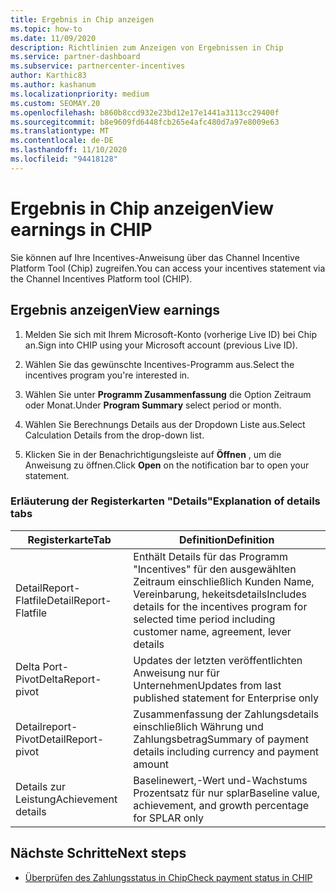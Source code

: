 ```yaml
---
title: Ergebnis in Chip anzeigen
ms.topic: how-to
ms.date: 11/09/2020
description: Richtlinien zum Anzeigen von Ergebnissen in Chip
ms.service: partner-dashboard
ms.subservice: partnercenter-incentives
author: Karthic83
ms.author: kashanum
ms.localizationpriority: medium
ms.custom: SEOMAY.20
ms.openlocfilehash: b860b8ccd932e23bd12e17e1441a3113cc29400f
ms.sourcegitcommit: b8e9609fd6448fcb265e4afc480d7a97e8009e63
ms.translationtype: MT
ms.contentlocale: de-DE
ms.lasthandoff: 11/10/2020
ms.locfileid: "94418128"
---
```

# <a name="view-earnings-in-chip"></a><span data-ttu-id="a9ff4-103">Ergebnis in Chip anzeigen</span><span class="sxs-lookup"><span data-stu-id="a9ff4-103">View earnings in CHIP</span></span>

<span data-ttu-id="a9ff4-104">Sie können auf Ihre Incentives-Anweisung über das Channel Incentive Platform Tool (Chip) zugreifen.</span><span class="sxs-lookup"><span data-stu-id="a9ff4-104">You can access your incentives statement via the Channel Incentives Platform tool (CHIP).</span></span>

## <a name="view-earnings"></a><span data-ttu-id="a9ff4-105">Ergebnis anzeigen</span><span class="sxs-lookup"><span data-stu-id="a9ff4-105">View earnings</span></span>

1. <span data-ttu-id="a9ff4-106">Melden Sie sich mit Ihrem Microsoft-Konto (vorherige Live ID) bei Chip an.</span><span class="sxs-lookup"><span data-stu-id="a9ff4-106">Sign into CHIP using your Microsoft account (previous Live ID).</span></span>

2. <span data-ttu-id="a9ff4-107">Wählen Sie das gewünschte Incentives-Programm aus.</span><span class="sxs-lookup"><span data-stu-id="a9ff4-107">Select the incentives program you're interested in.</span></span>

3. <span data-ttu-id="a9ff4-108">Wählen Sie unter **Programm Zusammenfassung** die Option Zeitraum oder Monat.</span><span class="sxs-lookup"><span data-stu-id="a9ff4-108">Under **Program Summary** select period or month.</span></span> 
1. <span data-ttu-id="a9ff4-109">Wählen Sie Berechnungs Details aus der Dropdown Liste aus.</span><span class="sxs-lookup"><span data-stu-id="a9ff4-109">Select Calculation Details from the drop-down list.</span></span>
1.  <span data-ttu-id="a9ff4-110">Klicken Sie in der Benachrichtigungsleiste auf **Öffnen** , um die Anweisung zu öffnen.</span><span class="sxs-lookup"><span data-stu-id="a9ff4-110">Click **Open** on the notification bar  to open your statement.</span></span>

### <a name="explanation-of-details-tabs"></a><span data-ttu-id="a9ff4-111">Erläuterung der Registerkarten "Details"</span><span class="sxs-lookup"><span data-stu-id="a9ff4-111">Explanation of details tabs</span></span>

|<span data-ttu-id="a9ff4-112">**Registerkarte**</span><span class="sxs-lookup"><span data-stu-id="a9ff4-112">**Tab**</span></span>|<span data-ttu-id="a9ff4-113">**Definition**</span><span class="sxs-lookup"><span data-stu-id="a9ff4-113">**Definition**</span></span>|
|-------------|--------------------------|
|<span data-ttu-id="a9ff4-114">DetailReport-Flatfile</span><span class="sxs-lookup"><span data-stu-id="a9ff4-114">DetailReport-Flatfile</span></span>|<span data-ttu-id="a9ff4-115">Enthält Details für das Programm "Incentives" für den ausgewählten Zeitraum einschließlich Kunden Name, Vereinbarung, hekeitsdetails</span><span class="sxs-lookup"><span data-stu-id="a9ff4-115">Includes details for the incentives program for selected time period including customer name, agreement, lever details</span></span>|
|<span data-ttu-id="a9ff4-116">Delta Port-Pivot</span><span class="sxs-lookup"><span data-stu-id="a9ff4-116">DeltaReport-pivot</span></span>|<span data-ttu-id="a9ff4-117">Updates der letzten veröffentlichten Anweisung nur für Unternehmen</span><span class="sxs-lookup"><span data-stu-id="a9ff4-117">Updates from last published statement for Enterprise only</span></span>|
|<span data-ttu-id="a9ff4-118">Detailreport-Pivot</span><span class="sxs-lookup"><span data-stu-id="a9ff4-118">DetailReport-pivot</span></span>|<span data-ttu-id="a9ff4-119">Zusammenfassung der Zahlungsdetails einschließlich Währung und Zahlungsbetrag</span><span class="sxs-lookup"><span data-stu-id="a9ff4-119">Summary of payment details including currency and payment amount</span></span>|
|<span data-ttu-id="a9ff4-120">Details zur Leistung</span><span class="sxs-lookup"><span data-stu-id="a9ff4-120">Achievement details</span></span>|<span data-ttu-id="a9ff4-121">Baselinewert,-Wert und-Wachstums Prozentsatz für nur splar</span><span class="sxs-lookup"><span data-stu-id="a9ff4-121">Baseline value, achievement, and growth percentage for SPLAR only</span></span>|

## <a name="next-steps"></a><span data-ttu-id="a9ff4-122">Nächste Schritte</span><span class="sxs-lookup"><span data-stu-id="a9ff4-122">Next steps</span></span>

- [<span data-ttu-id="a9ff4-123">Überprüfen des Zahlungsstatus in Chip</span><span class="sxs-lookup"><span data-stu-id="a9ff4-123">Check payment status in CHIP</span></span>](chip-payment-status.md)